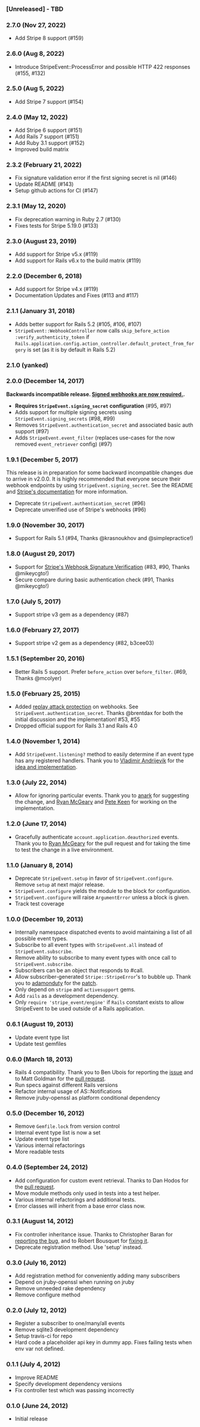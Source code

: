### [Unreleased] - TBD

### 2.7.0 (Nov 27, 2022)

- Add Stripe 8 support (#159)

### 2.6.0 (Aug 8, 2022)

- Introduce StripeEvent::ProcessError and possible HTTP 422 responses (#155, #132)

### 2.5.0 (Aug 5, 2022)

- Add Stripe 7 support (#154)

### 2.4.0 (May 12, 2022)

- Add Stripe 6 support (#151)
- Add Rails 7 support (#151)
- Add Ruby 3.1 support (#152)
- Improved build matrix

### 2.3.2 (February 21, 2022)

- Fix signature validation error if the first signing secret is nil (#146)
- Update README (#143)
- Setup github actions for CI (#147)

### 2.3.1 (May 12, 2020)

- Fix deprecation warning in Ruby 2.7 (#130)
- Fixes tests for Stripe 5.19.0 (#133)

### 2.3.0 (August 23, 2019)

- Add support for Stripe v5.x (#119)
- Add support for Rails v6.x to the build matrix (#119)

### 2.2.0 (December 6, 2018)

- Add support for Stripe v4.x (#119)
- Documentation Updates and Fixes (#113 and #117)

### 2.1.1 (January 31, 2018)

- Adds better support for Rails 5.2 (#105, #106, #107)
- `StripeEvent::WebhookController` now calls `skip_before_action :verify_authenticity_token` if `Rails.application.config.action_controller.default_protect_from_forgery` is set (as it is by default in Rails 5.2)

### 2.1.0 (yanked)

### 2.0.0 (December 14, 2017)

**Backwards incompatible release. [Signed webhooks are now required.](https://stripe.com/docs/webhooks#signatures).**

- **Requires `StripeEvent.signing_secret` configuration** (#95, #97)
- Adds support for multiple signing secrets using `StripeEvent.signing_secrets` (#98, #99)
- Removes `StripeEvent.authentication_secret` and associated basic auth support (#97)
- Adds `StripeEvent.event_filter` (replaces use-cases for the now removed `event_retriever` config) (#97)

### 1.9.1 (December 5, 2017)

This release is in preparation for some backward incompatible changes due to
arrive in v2.0.0.  It is highly recommended that everyone secure their webhook
endpoints by using `StripeEvent.signing_secret`. See the README and [Stripe's
documentation](https://stripe.com/docs/webhooks#signatures) for more
information.

  * Deprecate `StripeEvent.authentication_secret` (#96)
  * Deprecate unverified use of Stripe's webhooks (#96)

### 1.9.0 (November 30, 2017)

  * Support for Rails 5.1 (#94, Thanks @krasnoukhov and @simplepractice!)

### 1.8.0 (August 29, 2017)

  * Support for [Stripe's Webhook Signature Verification](https://stripe.com/docs/webhooks#signatures) (#83, #90, Thanks @mikeycgto!)
  * Secure compare during basic authentication check (#91, Thanks @mikeycgto!)

### 1.7.0 (July 5, 2017)

  * Support stripe v3 gem as a dependency (#87)

### 1.6.0 (February 27, 2017)

  * Support stripe v2 gem as a dependency (#82, b3cee03)

### 1.5.1 (September 20, 2016)

  * Better Rails 5 support. Prefer `before_action` over `before_filter`. (#69, Thanks @mcolyer)

### 1.5.0 (February 25, 2015)
  * Added [replay attack protection](https://github.com/integrallis/stripe_event#securing-your-webhook-endpoint) on webhooks. See  `StripeEvent.authentication_secret`. Thanks @brentdax for both the initial discussion and the implementation! #53, #55
  * Dropped official support for Rails 3.1 and Rails 4.0

### 1.4.0 (November 1, 2014)
  * Add `StripeEvent.listening?` method to easily determine if an event type has any registered handlers. Thank you to [Vladimir Andrijevik](https://github.com/vandrijevik) for the [idea and implementation](https://github.com/integrallis/stripe_event/pull/42).

### 1.3.0 (July 22, 2014)
  * Allow for ignoring particular events. Thank you to [anark](https://github.com/anark) for suggesting the change, and [Ryan McGeary](https://github.com/rmm5t) and [Pete Keen](https://github.com/peterkeen) for working on the implementation.

### 1.2.0 (June 17, 2014)
  * Gracefully authenticate `account.application.deauthorized` events. Thank you to [Ryan McGeary](https://github.com/rmm5t) for the pull request and for taking the time to test the change in a live environment.

### 1.1.0 (January 8, 2014)
  * Deprecate `StripeEvent.setup` in favor of `StripeEvent.configure`. Remove `setup` at next major release.
  * `StripeEvent.configure` yields the module to the block for configuration.
  * `StripeEvent.configure` will raise `ArgumentError` unless a block is given.
  * Track test coverage

### 1.0.0 (December 19, 2013)
  * Internally namespace dispatched events to avoid maintaining a list of all possible event types.
  * Subscribe to all event types with `StripeEvent.all` instead of `StripeEvent.subscribe`.
  * Remove ability to subscribe to many event types with once call to `StripeEvent.subscribe`.
  * Subscribers can be an object that responds to #call.
  * Allow subscriber-generated `Stripe::StripeError`'s to bubble up. Thank you to [adamonduty](https://github.com/adamonduty) for the [patch](https://github.com/integrallis/stripe_event/pull/26).
  * Only depend on `stripe` and `activesupport` gems.
  * Add `rails` as a development dependency.
  * Only `require 'stripe_event/engine'` if `Rails` constant exists to allow StripeEvent to be used outside of a Rails application.

### 0.6.1 (August 19, 2013)
  * Update event type list
  * Update test gemfiles

### 0.6.0 (March 18, 2013)
  * Rails 4 compatibility. Thank you to Ben Ubois for reporting the [issue](https://github.com/integrallis/stripe_event/issues/13) and to Matt Goldman for the [pull request](https://github.com/integrallis/stripe_event/pull/14).
  * Run specs against different Rails versions
  * Refactor internal usage of AS::Notifications
  * Remove jruby-openssl as platform conditional dependency

### 0.5.0 (December 16, 2012)
  * Remove `Gemfile.lock` from version control
  * Internal event type list is now a set
  * Update event type list
  * Various internal refactorings
  * More readable tests

### 0.4.0 (September 24, 2012)
  * Add configuration for custom event retrieval. Thanks to Dan Hodos for the [pull request](https://github.com/integrallis/stripe_event/pull/6).
  * Move module methods only used in tests into a test helper.
  * Various internal refactorings and additional tests.
  * Error classes will inherit from a base error class now.

### 0.3.1 (August 14, 2012)
  * Fix controller inheritance issue. Thanks to Christopher Baran for [reporting the bug](https://github.com/integrallis/stripe_event/issues/1), and to Robert Bousquet for [fixing it](https://github.com/integrallis/stripe_event/pull/3).
  * Deprecate registration method. Use 'setup' instead.

### 0.3.0 (July 16, 2012)
  * Add registration method for conveniently adding many subscribers
  * Depend on jruby-openssl when running on jruby
  * Remove unneeded rake dependency
  * Remove configure method

### 0.2.0 (July 12, 2012)
  * Register a subscriber to one/many/all events
  * Remove sqlite3 development dependency
  * Setup travis-ci for repo
  * Hard code a placeholder api key in dummy app. Fixes failing tests when env var not defined.

### 0.1.1 (July 4, 2012)
  * Improve README
  * Specify development dependency versions
  * Fix controller test which was passing incorrectly

### 0.1.0 (June 24, 2012)
  * Initial release
